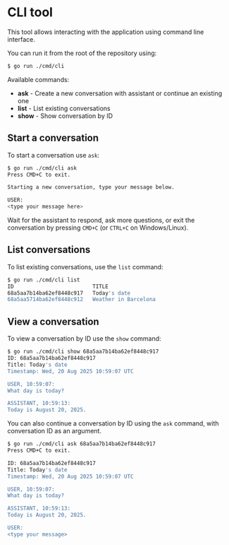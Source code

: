 # CLI tool

This tool allows interacting with the application using command line interface.

You can run it from the root of the repository using:
```bash
$ go run ./cmd/cli
```

Available commands:
-  **ask** - Create a new conversation with assistant or continue an existing one
-  **list** - List existing conversations
-  **show** - Show conversation by ID

## Start a conversation

To start a conversation use `ask`:
```bash
$ go run ./cmd/cli ask
Press CMD+C to exit.

Starting a new conversation, type your message below.

USER:
<type your message here>
```

Wait for the assistant to respond, ask more questions, or exit the conversation by pressing `CMD+C` (or `CTRL+C` on
Windows/Linux).

## List conversations

To list existing conversations, use the `list` command:

```bash
$ go run ./cmd/cli list
ID                         TITLE
68a5aa7b14ba62ef8448c917   Today's date
68a5aa5714ba62ef8448c912   Weather in Barcelona
```

## View a conversation

To view a conversation by ID use the `show` command:
```bash
$ go run ./cmd/cli show 68a5aa7b14ba62ef8448c917
ID: 68a5aa7b14ba62ef8448c917
Title: Today's date
Timestamp: Wed, 20 Aug 2025 10:59:07 UTC

USER, 10:59:07:
What day is today?

ASSISTANT, 10:59:13:
Today is August 20, 2025.
```

You can also continue a conversation by ID using the `ask` command, with conversation ID as an argument.

```bash
$ go run ./cmd/cli ask 68a5aa7b14ba62ef8448c917 
Press CMD+C to exit.

ID: 68a5aa7b14ba62ef8448c917
Title: Today's date
Timestamp: Wed, 20 Aug 2025 10:59:07 UTC

USER, 10:59:07:
What day is today?

ASSISTANT, 10:59:13:
Today is August 20, 2025.

USER:
<type your message>
```
